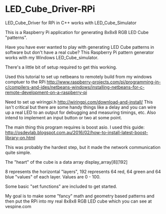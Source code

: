 # LED_Cube_Driver-RPi
LED_Cube_Driver for RPi in C++
works with LED_Cube_Simulator

This is a Raspberry Pi application for generating 8x8x8 RGB LED Cube "patterns".

Have you have ever wanted to play with generating LED Cube patterns in software but don't have a real cube? This Raspberry Pi pattern generator works with my Windows LED_Cube_simulator.

There's a little bit of setup required to get this working. 

Used this tutorial to set up netbeans to remotely build from my windows comptuer to the RPi
http://www.raspberry-projects.com/pi/programming-in-c/compilers-and-ides/netbeans-windows/installing-netbeans-for-c-remote-development-on-a-raspberry-pi

Need to set up wiringpi.h 
http://wiringpi.com/download-and-install/
This isn't critical but there are some handy things like a delay and you can wire up a real LED to an output for debugging and measuring timings, etc. Also intend to implement an input button or two at some point. 
 
The main thing this program requires is boost asio. I used this guide:
http://osdevlab.blogspot.com.au/2016/02/how-to-install-latest-boost-library-on.html

This was probably the hardest step, but it made the network communication quite simple.

The "heart" of the cube is a data array display_array[8][192]

8 represents the horizontal "layers", 192 represents 64 red, 64 green and 64 blue "values" of each layer. Values are 0 - 100. 

Some basic "set functions" are included to get started.

My goal is to make some "fancy" math and geometry based patterns and then put the RPi into my real 8x8x8 RGB LED cube which you can see at vespine.com

